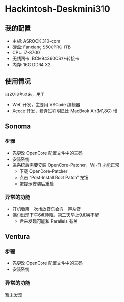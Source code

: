 # Hackintosh-Deskmini310

## 我的配置

- 主板: ASROCK 310-com
- 硬盘: Fanxiang S500PRO 1TB
- CPU: i7-8700
- 无线网卡: BCM94360CS2+转接卡
- 内存: 16G DDR4 X2

## 使用情况

自2019年以来，用于

- Web 开发，主要用 VSCode 编辑器
- Xcode 开发，编译过程明显比 MacBook Air(M1,8G) 慢

## Sonoma

### 步骤

- 先更改 OpenCore 配置文件中的三码
- 安装系统
- 进系统后需要安装 OpenCore-Patcher，Wi-Fi 才能正常
  - 下载 OpenCore-Patcher
  - 点击 “Post-Install Root Patch” 按钮
  - 按提示安装后重启

### 异常的功能

- 开机后第一次播放音乐会有一声杂音
- 偶尔出现下午6点睡眠，第二天早上9点唤不醒
  - 后来发现可能和 Parallels 有关   

## Ventura

### 步骤

- 先更改 OpenCore 配置文件中的三码
- 安装系统

### 异常的功能

暂未发现
